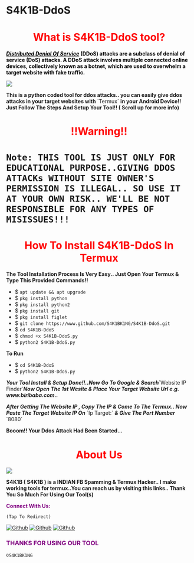 # S4K1B-DdoS<h1 style="color:red" align="center">What is S4K1B-DdoS tool?</h1>
<div>
<p style="color:black"><b><i><u>Distributed Denial Of Service</u></i> (DDoS) attacks are a subclass of denial of service (DoS) attacks. A DDoS attack involves multiple connected online devices, collectively known as a botnet, which are used to overwhelm a target website with fake traffic.</b></p>
<img src="https://i.ibb.co/Yfnjqdf/20240414-204123.jpg">
<p style="color:80% black"><b>This is a python coded tool for ddos attacks.. you can easily give ddos attacks in your target websites with</b> `Termux` <b>in your Android Device!! Just Follow The Steps And Setup Your Tool!! ( Scroll up for more info) </b> 
<br>
<h1 align="center" style="color:red">!!Warning!! <h1>

`Note: THIS TOOL IS JUST ONLY FOR EDUCATIONAL PURPOSE..GIVING DDOS ATTACKs WITHOUT SITE OWNER'S PERMISSION IS ILLEGAL.. SO USE IT AT YOUR OWN RISK.. WE'LL BE NOT RESPONSIBLE FOR ANY TYPES OF MISISSUES!!!`

<h1 style="color:red" align="center"> How To Install S4K1B-DdoS In Termux</h1>

<p><b>The Tool Installation Process Is Very Easy.. Just Open Your Termux & Type This Provided Commands!!</b></p>

- $ `apt update && apt upgrade`
- $ `pkg install python`
- $ `pkg install python2`
- $ `pkg install git`
- $ `pkg install figlet`
- $ `git clone https://www.github.com/S4K1BK1NG/S4K1B-DdoS.git`
- $ `cd S4K1B-DdoS`
- $ `chmod +x S4K1B-DdoS.py`
- $ `python2 S4K1B-DdoS.py`

<p><b>To Run</b></p>

- $ `cd S4K1B-DdoS`
- $ `python2 S4K1B-DdoS.py`

<p><b><i> Your Tool Install & Setup Done!!..Now Go To Google & Search</i></b>`Website IP Finder`<b><i>Now  Open The 1st Wesite & Place Your Target Website Url e.g. www.biribaba.com..</b></i></p>

<p><b><i>After Getting The Website IP , Copy The IP & Come To The Termux.. Now Paste The Target Website IP On</b></i> `Ip Target:` <b><i>& Give The Port Number</b></i> `8080` </p>

<p><b> Booom!! Your Ddos Attack Had Been Started...</b> </p>
<div>
<h1 style="color:red" align="center"> About Us </h1>

<img src="https://i.ibb.co/Yfnjqdf/20240414-204123.jpg">

<p><b>S4K1B ( S4K1B ) is a INDIAN FB Spamming & Termux Hacker.. I make working tools for termux..You can reach us by visiting this links.. Thank You So Much For Using Our Tool(s)</b></p>

<p style="color:purple"><b>Connect With Us:</b></p>

``(Tap To Redirect)``

[![Github](https://img.shields.io/badge/Instagram-Officialpage-blue?style=for-the-badge&logo=facebook)](https://instagram.com/S4K1BK1NG)
[![Github](https://img.shields.io/badge/Instagram-IGPAGE-blue?style=for-the-badge&logo=instagram)](https://instagram.com/S4K1BK1NG)
[![Github](https://img.shields.io/badge/TELEGRAM-Tg-orange?style=for-the-badge&logo=telegram)](https://t.me/UPS4K1B)

<h3 style="color:purple"> THANKS FOR USING OUR TOOL </h3>

``©S4K1BK1NG``

